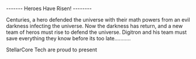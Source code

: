 
------- Heroes Have Risen! --------



Centuries, a hero defended the universe with their math powers from an evil darkness infecting the universe. Now the darkness has return, and a new team of heros must rise to defend the universe.
Digitron and his team must save everything they know before its too late...........


StellarCore Tech are proud to present 
